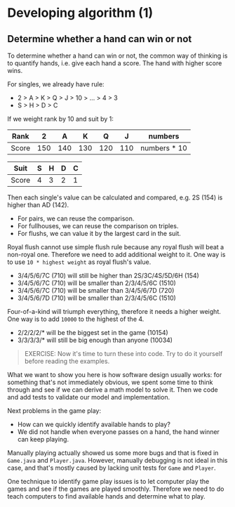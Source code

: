 # Developing algorithm (1)

## Determine whether a hand can win or not

To determine whether a hand can win or not, the common way of thinking is to
quantify hands, i.e. give each hand a score. The hand with higher score wins.

For singles, we already have rule:

* 2 > A > K > Q > J > 10 > ... > 4 > 3
* S > H > D > C

If we weight rank by 10 and suit by 1:

|Rank|2|A|K|Q|J|numbers|
|----|-|-|-|-|-|-------|
|Score|150|140|130|120|110|numbers * 10|

|Suit|S|H|D|C|
|----|-|-|-|-|
|Score|4|3|2|1|

Then each single's value can be calculated and compared, e.g. 2S (154) is higher
than AD (142).

* For pairs, we can reuse the comparison.
* For fullhouses, we can reuse the comparison on triples.
* For flushs, we can value it by the largest card in the suit.

Royal flush cannot use simple flush rule because any royal flush will beat a
non-royal one. Therefore we need to add additional weight to it. One way is to
use `10 * highest weight` as royal flush's value.

- 3/4/5/6/7C (710) will still be higher than 2S/3C/4S/5D/6H (154)
- 3/4/5/6/7C (710) will be smaller than 2/3/4/5/6C (1510)
- 3/4/5/6/7C (710) will be smaller than 3/4/5/6/7D (720)
- 3/4/5/6/7D (710) will be smaller than 2/3/4/5/6C (1510)

Four-of-a-kind will triumph everything, therefore it needs a higher weight. One
way is to add `10000` to the highest of the 4.

- 2/2/2/2/* will be the biggest set in the game (10154)
- 3/3/3/3/* will still be big enough than anyone (10034)

> EXERCISE: Now it's time to turn these into code. Try to do it yourself before
reading the examples.

What we want to show you here is how software design usually works: for
something that's not immediately obvious, we spent some time to think through
and see if we can derive a math model to solve it. Then we code and add tests
to validate our model and implementation.

Next problems in the game play:
* How can we quickly identify available hands to play?
* We did not handle when everyone passes on a hand, the hand winner can keep
  playing.

Manually playing actually showed us some more bugs and that is fixed in
`Game.java` and `Player.java`. However, manually debugging is not ideal in this
case, and that's mostly caused by lacking unit tests for `Game` and `Player`.

One technique to identify game play issues is to let computer play the games
and see if the games are played smoothly. Therefore we need to do teach
computers to find available hands and determine what to play.